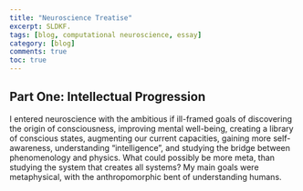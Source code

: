 ```yaml
---
title: "Neuroscience Treatise" 
excerpt: SLDKF.
tags: [blog, computational neuroscience, essay]
category: [blog]
comments: true
toc: true
---
```



## Part One: Intellectual Progression

I entered neuroscience with the ambitious if ill-framed goals of discovering the origin of consciousness, improving mental well-being, creating a library of conscious states, augmenting our current capacities, gaining more self-awareness, understanding “intelligence”, and studying the bridge between phenomenology and physics. What could possibly be more meta, than studying the system that creates all systems? My main goals were metaphysical, with the anthropomorphic bent of understanding humans.
